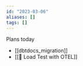 ```yaml
---
id: "2023-03-06"
aliases: []
tags: []
---
```



Plans today
* [[dbtdocs_migration]]
* [[🎯 Load Test with OTEL]]



